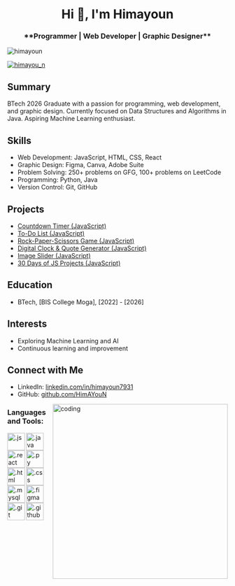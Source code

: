 <!--- 👋 Hi, I’m HimAYouN

<img align="right" alt="coding" width="400" src="https://miro.medium.com/max/1360/1*IRGHmiGsa16stedQvIaZfw.gif"/>


- 👀 I’m interested in Data Science...
- 🌱 I’m currently learning DSA ... 💻
- 📚 Also i am in touch with frontend Web dev. 🎉
- <!---💞️ I’m looking to collaborate on 
- 📫 How to reach me ... [TWITTER](https://twitter.com/himayou_n?s=09)🔍
- Visit my [Portfolio](https://himayoun.github.io/portfolio/)
<!---
HimAYouN/HimAYouN is a ✨ special ✨ repository because its `README.md` (this file) appears on your GitHub profile.
You can click the Preview link to take a look at your changes.
if you are watching this as downloded file, main file of this will be found on... https://github.com/HimAYouN ...
--->
<h1 align="center">Hi 👋, I'm Himayoun</h1>
<h3 align="center">**Programmer | Web Developer | Graphic Designer**</h3>

<p align="left"> <img src="https://komarev.com/ghpvc/?username=himayoun&label=Profile%20views&color=0e75b6&style=flat" alt="himayoun" /> </p>

<p align="left"> <a href="https://www.linkedin.com/in/himayoun7931/" target="blank"><img src="https://img.shields.io/badge/LinkedIn-Follow-9cf" alt="himayou_n" /></a> </p>



## Summary
BTech 2026 Graduate with a passion for programming, web development, and graphic design. Currently focused on Data Structures and Algorithms in Java. Aspiring Machine Learning enthusiast.

## Skills
- Web Development: JavaScript, HTML, CSS, React
- Graphic Design: Figma, Canva, Adobe Suite
- Problem Solving: 250+ problems on GFG, 100+ problems on LeetCode
- Programming: Python, Java
- Version Control: Git, GitHub

## Projects
- [Countdown Timer (JavaScript)](https://himayoun.github.io/30DaysOfJs/week2/moreOnSameTopics/countDownTimer/index.html)
- [To-Do List (JavaScript)](https://himayoun.github.io/30DaysOfJs/week2/moreOnSameTopics/ToDolist/toDoList.html)
- [Rock-Paper-Scissors Game (JavaScript)](https://himayoun.github.io/30DaysOfJs/week3/Rock,Paper,Scissors/index.html)
- [Digital Clock & Quote Generator (JavaScript)](https://himayoun.github.io/30DaysOfJs/week3/digital_clock/index.html)
- [Image Slider (JavaScript)](https://himayoun.github.io/30DaysOfJs/week4/image_Slider/index.html)
- [30 Days of JS Projects (JavaScript)](https://himayoun.github.io/30DaysOfJs/)

## Education
- BTech, [BIS College Moga], [2022] - [2026]

## Interests
- Exploring Machine Learning and AI
- Continuous learning and improvement

## Connect with Me
- LinkedIn: [linkedin.com/in/himayoun7931](https://www.linkedin.com/in/himayoun7931/)
- GitHub: [github.com/HimAYouN](https://github.com/HimAYouN)

<img align="right" alt="coding" width="400" src="https://miro.medium.com/max/1360/1*IRGHmiGsa16stedQvIaZfw.gif"/>


<h3 align="left">Languages and Tools:</h3>
<p align="left"> 
  
<img align="left" alt=".js" width="40" src="https://himayoun.github.io/portfolio/Images/Skills/js.png"/>
<img align="left" alt=".java" width="40" src="https://himayoun.github.io/portfolio/Images/Skills/java.png"/>
<img align="left" alt=".react" width="40" src="https://himayoun.github.io/portfolio/Images/Skills/react.png"/>
<img align="left" alt=".py" width="40" src="https://himayoun.github.io/portfolio/Images/Skills/python.png"/>
<img align="left" alt=".html" width="40" src="https://himayoun.github.io/portfolio/Images/Skills/html.png"/>
<img align="left" alt=".css" width="40" src="https://himayoun.github.io/portfolio/Images/Skills/css.png"/>
<br>
<br>
<br>
<img align="left" alt=".mysql" width="40" src="https://himayoun.github.io/portfolio/Images/Skills/mysql.png"/>
<img align="left" alt=".figma" width="40" src="https://himayoun.github.io/portfolio/Images/Skills/figma.png"/>
<img align="left" alt=".git" width="40" color="white" src="https://himayoun.github.io/portfolio/Images/Skills/git.png"/>
<img align="left" alt=".github" width="40" src="https://himayoun.github.io/portfolio/Images/Skills/github.png"/>


</p>
